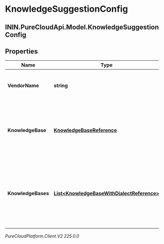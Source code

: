 # KnowledgeSuggestionConfig

## ININ.PureCloudApi.Model.KnowledgeSuggestionConfig

## Properties

|Name | Type | Description | Notes|
|------------ | ------------- | ------------- | -------------|
| **VendorName** | **string** | The name of vendor used for knowledge suggestions. | |
| **KnowledgeBase** | [**KnowledgeBaseReference**](KnowledgeBaseReference) | The ID of knowledge base to query when Genesys is the knowledge suggestions provider. | [optional] |
| **KnowledgeBases** | [**List&lt;KnowledgeBaseWithDialectReference&gt;**](KnowledgeBaseWithDialectReference) | The knowledge bases to query based on dialect, when Genesys is the knowledge suggestions provider. | [optional] |



_PureCloudPlatform.Client.V2 225.0.0_
